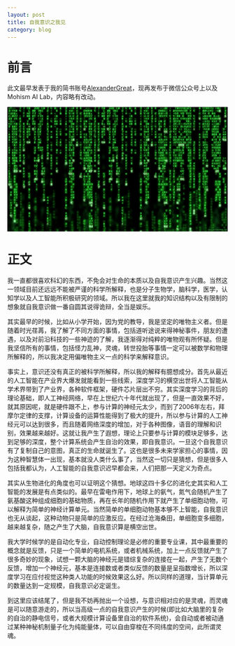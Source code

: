 ```yaml
---
layout: post
title: 自我意识之我见
category: blog
---
```


# 前言

此文最早发表于我的简书账号[AlexanderGreat](https://www.jianshu.com/u/1ef205ce903a)，现再发布于微信公众号上以及Mohism AI Lab，内容略有改动。

![matrix](/img/posts/self-consciousness/matrix.jpg)

# 正文


我一直都很喜欢科幻的东西，不免会对生命的本质以及自我意识产生兴趣。当然这一领域目前还远远不能被严谨的科学所解释，也是分子生物学，脑科学，医学，认知学以及人工智能所积极研究的领域。所以我在这里就我的知识结构以及有限制的想象就自我意识做一番自圆其说得诡辩，全当是娱乐。

其实最早的时候，比如从小学开始，因为党的教导，我是坚定的唯物主义者。但是随着时光荏苒，我了解了不同方面的事情，包括道听途说来得神秘事件，朋友的遭遇，以及对前沿科技的一些神迹的了解，我逐渐得对纯粹的唯物观有所怀疑。但是我坚信所有的事情，包括怪力乱神，灵魂，转世投胎等事情一定可以被数学和物理所解释的，所以我决定用偏唯物主义一点的科学来解释意识。

事实上，意识还没有真正的被科学所解释，所以我的解释有臆想成分。首先从最近的人工智能在产业界大爆发就能看到一些线索，深度学习的横空出世将人工智能从学术界带到了产业界，各种软件框架，硬件芯片层出不穷。其实深度学习的背后的理论基础，即人工神经网络，早在上世纪六十年代就出现了，但是一直效果不好，就其原因呢，就是硬件跟不上，参与计算的神经元太少，而到了2006年左右，拜摩尔定律的支撑，计算设备的运算性能得到了极大的提升，所以参与计算的人工神经元可以达到很多，而且随着网络深度的增加，对于各种图像，语音的理解和识别，效果越来越好。这就让我产生了遐想，理论上只要参与计算的模块足够多，达到足够的深度，整个计算系统会产生自治的效果，即自我意识。一旦这个自我意识有了复制自己的意图，真正的生命就诞生了。这也是很多未来学家担心的事情，因为这种智慧体一出现，基本就没人类什么事了，当然这一切只是猜想，但是很多人包括我都认为，人工智能的自我意识迟早都会来，人们把那一天定义为奇点。

其实从生物进化的角度也可以证明这个猜想。地球这四十多亿的进化史其实和人工智能的发展是有点类似的。最早在雷电作用下，地球上的氨气，氮气会随机产生了氨基酸这种组成细胞的基础物质，再在长年的随机作用下就产生了单细胞动物，可以解释为简单的神经计算单元。当然简单的单细胞动物基本够不上智能，自我意识也无从谈起，这种动物只是简单的应激反应。在经过沧海桑田，单细胞变多细胞，越来越复杂，随之产生了大脑，自我意识算是横空出世。

我大学时候学的是自动化专业，自动控制理论是必修的重要专业课，其中最重要的概念就是反馈，只是一个简单的电机系统，或者机械系统，加上一点反馈就产生了很多奇妙的现象，试想一颗大脑的神经元是错综复杂的连接在一起，产生了无数个反馈，增加一个神经元，基本是连接数或者类似反馈的数量是呈指数增长，所以深度学习在应付视觉这种类人功能的时候效果这么好。所以同样的道理，当计算单元的数量达到一定规模，自我意识必定诞生。

到这里应该结尾了，但是我不妨再抛出一个设想，与意识相对应的是灵魂，而灵魂是可以随意游走的，所以当高级一点的自我意识产生的时候(即比如大脑里的复杂的自治的静电信号，或者大规模计算设备里自治的软件系统)，会自动或者被动通过某种神秘机制量子化为纯能量体，可以自由穿梭在不同纬度的空间，此所谓灵魂。



